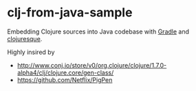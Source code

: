 # clj-from-java-sample
Embedding Clojure sources into Java codebase with [Gradle](http://gradle.org) and [clojuresque](https://github.com/clojuresque/clojuresque).

Highly insired by
- http://www.conj.io/store/v0/org.clojure/clojure/1.7.0-alpha4/clj/clojure.core/gen-class/
- https://github.com/Netflix/PigPen
